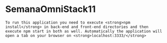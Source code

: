 # SemanaOmniStack11
    To run this application you need to execute <strong>npm install</strong> in back-end and front-end directories and then execute npm start in both as well. Automatically the application will open a tab on your browser on <strong>localhost:3333/</strong>
